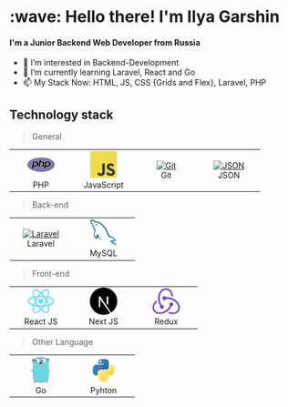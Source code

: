 <!--
**Leawzy/Leawzy** is a ✨ _special_ ✨ repository because its `README.md` (this file) appears on your GitHub profile.

Here are some ideas to get you started:

- 🔭 I’m currently working on ...
- 🌱 I’m currently learning ...
- 👯 I’m looking to collaborate on ...
- 🤔 I’m looking for help with ...
- 💬 Ask me about ...
- 📫 How to reach me: ...
- 😄 Pronouns: ...
- ⚡ Fun fact: ...
-->

<h1 align="left">:wave: Hello there! I'm Ilya Garshin</h1>

<h4 align="left">I'm a Junior Backend Web Developer from Russia</h4>

- 👀 I’m interested in Backend-Development
- 🌱 I’m currently learning Laravel, React and Go
- 📫 My Stack Now: HTML, JS, CSS {Grids and Flex}, Laravel, PHP

<!-- <a href="#debabin-title">
  <img align="right" src="https://github-readme-stats.vercel.app/api/top-langs?username=Leawzy&show_icons=true&locale=en&layout=compact&theme=react" alt="Leawzy" />
</a>
-->

<h2 align="left" id="leawzy-stack">Technology stack</h2>

>  General

<table width='100%'>
    <tr>
        <td align="center" width="96">
            <a href="#leawzy-stack">
                <img src="https://github.com/devicons/devicon/blob/master/icons/php/php-original.svg" width="48" height="48" alt="PHP" />
            </a>
            <br>PHP
        </td>
        <td align="center" width="96">
            <a href="#leawzy-stack">
                <img src="https://github.com/devicons/devicon/blob/master/icons/javascript/javascript-original.svg" width="48" height="48" alt="JavaScript" />
            </a>
            <br>JavaScript
        </td>
        <td align="center" width="96">
            <a href="#leawzy-stack" >
                <img src="https://upload.wikimedia.org/wikipedia/commons/thumb/3/3f/Git_icon.svg/1200px-Git_icon.svg.png" width="48" height="48" alt="Git" />
            </a>
            <br>Git
        </td>
        <td align="center" width="96">
            <a href="#leawzy-stack" >
                <img src="https://upload.wikimedia.org/wikipedia/commons/c/c9/JSON_vector_logo.svg" width="48" height="48" alt="JSON" />
            </a>
            <br>JSON
        </td>
    </tr>
  </table>

>  Back-end
   
<table width='100%'>
    <tr>
        <td align="center" width="96"> 
            <a href="#leawzy-stack" >
                <img src="https://upload.wikimedia.org/wikipedia/commons/9/9a/Laravel.svg" width="48" height="48" alt="Laravel" />
            </a>
            <br>Laravel
        </td>
        <td align="center" width="96">
            <a href="#leawzy-stack" >
                <img src="https://github.com/devicons/devicon/blob/master/icons/mysql/mysql-original.svg" width="48" height="48" alt="Mongo DB" />
            </a>
            <br>MySQL
        </td>
    </tr> 
</table>
  
>  Front-end
   
<table width='100%'>
    <tr>
        <td align="center" width="96">
            <a href="#leawzy-stack">
                <img src="https://github.com/devicons/devicon/blob/master/icons/react/react-original.svg" width="48" height="48" alt="React" />
            </a>
            <br>React JS
        </td>
        <td align="center" width="96"> 
            <a href="#leawzy-stack" >
                <img src="https://github.com/devicons/devicon/blob/master/icons/nextjs/nextjs-original.svg" width="48" height="48" alt="Next JS" />
            </a>
            <br>Next JS
        </td>
        <td align="center" width="96"> 
            <a href="#leawzy-stack" >
                <img src="https://github.com/devicons/devicon/blob/master/icons/redux/redux-original.svg" width="48" height="48" alt="Redux" />
            </a>
            <br>Redux
        </td>
    </tr>
</table>

>  Other Language

<table width='100%'>
    <tr>
        <td align="center" width="96"> 
            <a href="#leawzy-stack" >
                <img src="https://github.com/devicons/devicon/blob/master/icons/go/go-original.svg" width="48" height="48" alt="Go" />
            </a>
            <br>Go
        </td>
        <td align="center" width="96"> 
            <a href="#leawzy-stack" >
                <img src="https://github.com/devicons/devicon/blob/master/icons/python/python-original.svg" width="48" height="48" alt="Python" />
            </a>
            <br>Pyhton
        </td>
    </tr> 
</table>
